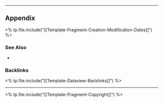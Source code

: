 ***

## Appendix

<% tp.file.include("[[Template-Fragment-Creation-Modification-Dates]]") %>

### See Also

- 

### Backlinks

<% tp.file.include("[[Template-Dataview-Backlinks]]") %>

***

<% tp.file.include("[[Template-Fragment-Copyright]]") %>